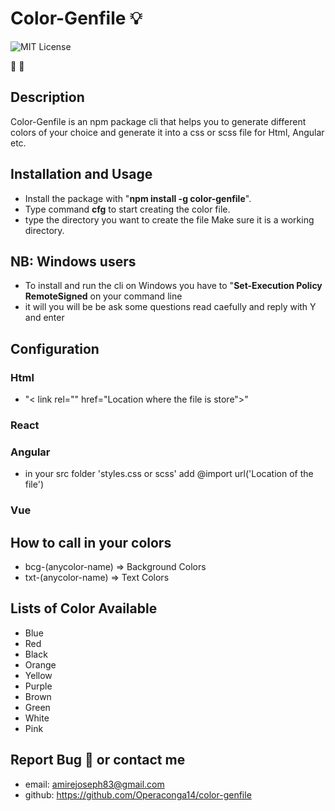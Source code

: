 # Color-Genfile 💡 
![MIT License](https://img.shields.io/static/v1.svg?label=📜%20License&message=MIT&color=informational)

💌 💓 

## Description
Color-Genfile is an npm package cli that helps you to generate different colors of your choice and generate it into a css or scss file for Html, Angular etc.


## Installation and Usage
* Install the package with "<strong>npm install -g color-genfile</strong>".
* Type command <strong>cfg</strong> to start creating the color file.
* type the directory you want to create the file Make sure it is a working directory.
 
## NB: Windows users
* To install and run the cli on Windows you have to "<strong>Set-Execution Policy RemoteSigned</strong> on your command line
* it will you will be be ask some questions read caefully and reply with Y and enter



## Configuration
### Html
* "< link rel="" href="Location where the file is store">"

### React


### Angular
* in your src folder 'styles.css or scss' add @import url('Location of the file')

### Vue

## How to call in your colors
* bcg-(anycolor-name) => Background Colors
* txt-(anycolor-name) => Text Colors 

## Lists of Color Available
* Blue
* Red
* Black
* Orange
* Yellow
* Purple
* Brown
* Green
* White
* Pink


## Report Bug 🐛 or contact me
* email: amirejoseph83@gmail.com
* github: https://github.com/Operaconga14/color-genfile